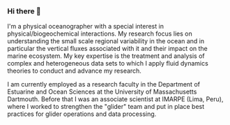 ### Hi there 👋

<!--
**AlicePietri/AlicePietri** is a ✨ _special_ ✨ repository because its `README.md` (this file) appears on your GitHub profile.

Here are some ideas to get you started:

- 🔭 I’m currently working on ...
- 🌱 I’m currently learning ...
- 👯 I’m looking to collaborate on ...
- 🤔 I’m looking for help with ...
- 💬 Ask me about ...
- 📫 How to reach me: ...
- 😄 Pronouns: ...
- ⚡ Fun fact: ...
-->
I'm a physical oceanographer with a special interest in physical/biogeochemical interactions. 
My research focus lies on understanding the small scale regional variability in the ocean
and in particular the vertical fluxes associated with it and their impact on the marine
ecosystem. My key expertise is the treatment and analysis of complex and
heterogeneous data sets to which I apply fluid dynamics theories to conduct and advance
my research.

I am currently employed as a research faculty in the Department of Estuarine and Ocean Sciences at the University of Massachusetts Dartmouth. Before that I was an associate scientist at IMARPE (Lima, Peru), where I worked to strengthen the "glider" team and put in place best practices for glider operations and data processing. 
